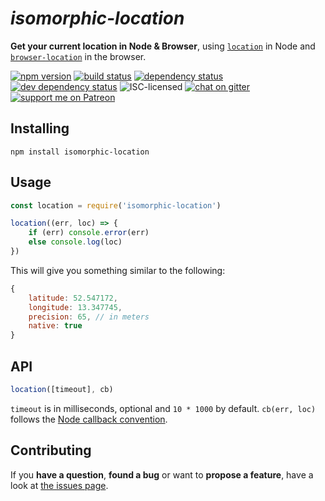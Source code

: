 # *isomorphic-location*

**Get your current location in Node & Browser**, using [`location`](https://github.com/derhuerst/location) in Node and [`browser-location`](https://github.com/derhuerst/browser-location) in the browser.

[![npm version](https://img.shields.io/npm/v/isomorphic-location.svg)](https://www.npmjs.com/package/isomorphic-location)
[![build status](https://img.shields.io/travis/derhuerst/isomorphic-location.svg)](https://travis-ci.org/derhuerst/isomorphic-location)
[![dependency status](https://img.shields.io/david/derhuerst/isomorphic-location.svg)](https://david-dm.org/derhuerst/isomorphic-location)
[![dev dependency status](https://img.shields.io/david/dev/derhuerst/isomorphic-location.svg)](https://david-dm.org/derhuerst/isomorphic-location#info=devDependencies)
![ISC-licensed](https://img.shields.io/github/license/derhuerst/isomorphic-location.svg)
[![chat on gitter](https://badges.gitter.im/derhuerst.svg)](https://gitter.im/derhuerst)
[![support me on Patreon](https://img.shields.io/badge/support%20me-on%20patreon-fa7664.svg)](https://patreon.com/derhuerst)


## Installing

```shell
npm install isomorphic-location
```


## Usage

```js
const location = require('isomorphic-location')

location((err, loc) => {
	if (err) console.error(err)
	else console.log(loc)
})
```

This will give you something similar to the following:

```js
{
	latitude: 52.547172,
	longitude: 13.347745,
	precision: 65, // in meters
	native: true
}
```

## API

```js
location([timeout], cb)
```

`timeout` is in milliseconds, optional and `10 * 1000` by default. `cb(err, loc)` follows the [Node callback convention](https://stackoverflow.com/a/40512067).


## Contributing

If you **have a question**, **found a bug** or want to **propose a feature**, have a look at [the issues page](https://github.com/derhuerst/location/issues).
